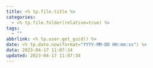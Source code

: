 ```yaml
---
title: <% tp.file.title %>
categories:
  - <% tp.file.folder(relative=true) %>
tags:
  - ""
abbrlink: <% tp.user.get_guid() %>
date: <% tp.date.now(format="YYYY-MM-DD HH:mm:ss") %>
data: 2023-04-17 11:07:34
updated: 2023-04-17 11:07:34
---
```

